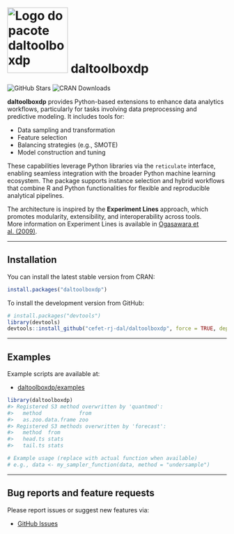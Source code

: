 
<!-- README.md is generated from README.Rmd. Please edit that file -->

# <img src='https://raw.githubusercontent.com/cefet-rj-dal/daltoolboxdp/master/inst/logo.png' alt='Logo do pacote daltoolboxdp' align='centre' height='150' width='139'/> daltoolboxdp

<!-- badges: start -->

![GitHub
Stars](https://img.shields.io/github/stars/cefet-rj-dal/daltoolboxdp?logo=Github)
![CRAN Downloads](https://cranlogs.r-pkg.org/badges/daltoolboxdp)
<!-- badges: end -->

**daltoolboxdp** provides Python-based extensions to enhance data
analytics workflows, particularly for tasks involving data preprocessing
and predictive modeling. It includes tools for:

- Data sampling and transformation  
- Feature selection  
- Balancing strategies (e.g., SMOTE)  
- Model construction and tuning

These capabilities leverage Python libraries via the `reticulate`
interface, enabling seamless integration with the broader Python machine
learning ecosystem. The package supports instance selection and hybrid
workflows that combine R and Python functionalities for flexible and
reproducible analytical pipelines.

The architecture is inspired by the **Experiment Lines** approach, which
promotes modularity, extensibility, and interoperability across tools.  
More information on Experiment Lines is available in [Ogasawara et
al. (2009)](https://doi.org/10.1007/978-3-642-02279-1_20).

------------------------------------------------------------------------

## Installation

You can install the latest stable version from CRAN:

``` r
install.packages("daltoolboxdp")
```

To install the development version from GitHub:

``` r
# install.packages("devtools")
library(devtools)
devtools::install_github("cefet-rj-dal/daltoolboxdp", force = TRUE, dependencies = FALSE, upgrade = "never")
```

------------------------------------------------------------------------

## Examples

Example scripts are available at:

- [daltoolboxdp/examples](https://github.com/cefet-rj-dal/daltoolboxdp/tree/main/examples)

``` r
library(daltoolboxdp)
#> Registered S3 method overwritten by 'quantmod':
#>   method            from
#>   as.zoo.data.frame zoo
#> Registered S3 methods overwritten by 'forecast':
#>   method  from 
#>   head.ts stats
#>   tail.ts stats

# Example usage (replace with actual function when available)
# e.g., data <- my_sampler_function(data, method = "undersample")
```

------------------------------------------------------------------------

## Bug reports and feature requests

Please report issues or suggest new features via:

- [GitHub Issues](https://github.com/cefet-rj-dal/daltoolboxdp/issues)
